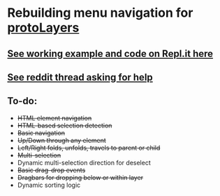 # Rebuilding menu navigation for [protoLayers](https://github.com/Inventsable/protoLayers)

## [See working example and code on Repl.it here](https://repl.it/@Inventsable/protoNavigator)

## [See reddit thread asking for help](https://www.reddit.com/r/vuejs/comments/agurli/having_trouble_with_key_navigation_and/)

## To-do:
* ~~HTML element navigation~~
* ~~HTML-based selection detection~~
* ~~Basic navigation~~
* ~~Up/Down through any element~~
* ~~Left/Right folds, unfolds, travels to parent or child~~
* ~~Multi-selection~~
* Dynamic multi-selection direction for deselect
* ~~Basic drag-drop events~~
* ~~Dragbars for dropping below or within layer~~
* Dynamic sorting logic